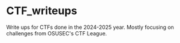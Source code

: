 # CTF_writeups

Write ups for CTFs done in the 2024-2025 year. Mostly focusing on challenges from OSUSEC's CTF League.
